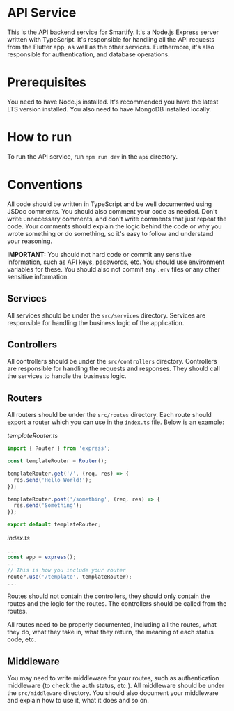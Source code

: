 # API Service

This is the API backend service for Smartify. It's a Node.js Express server written with TypeScript. It's responsible for handling all the API requests from the Flutter app, as well as the other services. Furthermore, it's also responsible for authentication, and database operations.

# Prerequisites

You need to have Node.js installed. It's recommended you have the latest LTS version installed. You also need to have MongoDB installed locally.

# How to run

To run the API service, run `npm run dev` in the `api` directory.

# Conventions

All code should be written in TypeScript and be well documented using JSDoc comments. You should also comment your code as needed. Don't write unnecessary comments, and don't write comments that just repeat the code. Your comments should explain the logic behind the code or why you wrote something or do something, so it's easy to follow and understand your reasoning.

**IMPORTANT:** You should not hard code or commit any sensitive information, such as API keys, passwords, etc. You should use environment variables for these. You should also not commit any `.env` files or any other sensitive information.

## Services

All services should be under the `src/services` directory. Services are responsible for handling the business logic of the application.

## Controllers

All controllers should be under the `src/controllers` directory. Controllers are responsible for handling the requests and responses. They should call the services to handle the business logic.

## Routers

All routers should be under the `src/routes` directory. Each route should export a router which you can use in the `index.ts` file. Below is an example:

_templateRouter.ts_

```typescript
import { Router } from 'express';

const templateRouter = Router();

templateRouter.get('/', (req, res) => {
  res.send('Hello World!');
});

templateRouter.post('/something', (req, res) => {
  res.send('Something');
});

export default templateRouter;
```

_index.ts_

```typescript
...
const app = express();
...
// This is how you include your router
router.use('/template', templateRouter);
...
```

Routes should not contain the controllers, they should only contain the routes and the logic for the routes. The controllers should be called from the routes.

All routes need to be properly documented, including all the routes, what they do, what they take in, what they return, the meaning of each status code, etc.

## Middleware

You may need to write middleware for your routes, such as authentication middleware (to check the auth status, etc.). All middleware should be under the `src/middleware` directory. You should also document your middleware and explain how to use it, what it does and so on.
